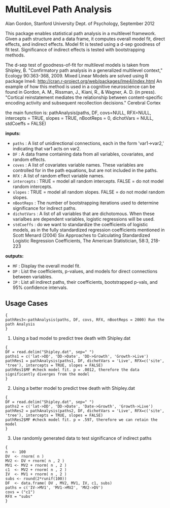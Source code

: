 MultiLevel Path Analysis
========================

Alan Gordon, Stanford University Dept. of Psychology, September 2012

This package enables statistical path analysis in a multilevel framework.  Given a path structure and a data frame, it computes overall model fit, direct effects, and indirect effects.  Model fit is tested using a d-sep goodness of fit test.  Significance of indirect effects is tested with bootstrapping methods.  

The d-sep test of goodness-of-fit for multilevel models is taken from Shipley, B. "Confirmatory path analysis in a generalized multilevel context," Ecology 90:363-368, 2009.
Mixed Linear Models are solved using R package lme4: http://cran.r-project.org/web/packages/lme4/index.html
An example of how this method is used in a cognitive neuroscience can be found in Gordon, A. M., Rissman, J., Kiani, R., & Wagner, A. D. (in press). "Cortical reinstatement mediates the relationship between content-specific encoding activity and subsequent recollection decisions." Cerebral Cortex 

the main function is:
pathAnalysis(paths, DF,  covs=NULL, RFX=NULL, intercepts = TRUE, slopes = TRUE, nBootReps = 0, dichotVars = NULL, stdCoeffs = FALSE)

**inputs:**
* `paths` : A list of unidirectional connections, each in the form 'var1->var2,' indicating that var1 acts on var2.
* `DF` : A data frame containing data from all variables, covariates, and random effects.
* `coves` : A list of covariates variable names.  These variables are controlled for in the path equations, but are not included in the paths.
* `RFX` : A list of random effect variable names.
* `intercepts` : TRUE = model all random intercepts.  FALSE = do not model random intercepts.
* `slopes` : TRUE = model all random slopes.  FALSE = do not model random slopes.
* `nBootReps` : The number of bootstrapping iterations used to determine significance for indirect paths.
* `dichotVars` : A list of all variables that are dichotomous.  When these varialbes are dependent variables, logistic regressions will be used.
* `stdCoeffs` : do we want to standardize the coefficients of logistic models, as in the fully standardized regression coefficients mentioned in Scott Menard (2004) Six Approaches to Calculating 
Standardized Logistic Regression Coefficients, The American Statistician, 58:3, 218-223

**outputs:**
* `MF` : Display the overall model fit.
* `DP` : List the coefficients, p-values, and models for direct connections between variables.
* `IP` : List all indirect paths, their coefficients, bootstrapped p-vals, and 95% confidence intervals.

Usage Cases
-----------

```
{
pathRes3<-pathAnalysis(paths, DF, covs, RFX, nBootReps = 2000) Run the path Analysis
}
```

1) Using a bad model to predict tree death with Shipley.dat 
```
{
DF = read.delim("Shipley.dat", sep=" ")
paths1 = c('lat->DD', 'DD->Date', 'DD->Growth', 'Growth->Live')
pathRes1 = pathAnalysis(paths1, DF, dichotVars = 'Live', RFX=c('site', 'tree'), intercepts = TRUE, slopes = FALSE)
pathRes1$MF #check model fit. p = .0012, therefore the data significantly diverges from the model
}
```

2) Using a better model to predict tree death with Shipley.dat 
```
{
DF = read.delim("Shipley.dat", sep=" ")
paths2 = c('lat->DD', 'DD->Date', 'Date->Growth', 'Growth->Live')
pathRes2 = pathAnalysis(paths2, DF, dichotVars = 'Live', RFX=c('site', 'tree'), intercepts = TRUE, slopes = FALSE)
pathRes2$MF #check model fit. p = .597, therefore we can retain the model
}
```

3) Use randomly generated data to test significance of indirect paths
```
{
n  <- 100
DV  <- rnorm( n )
MV2	<- DV + rnorm( n , 2 )
MV1	<- MV2 + rnorm( n , 2 )
c1  <- MV2 + rnorm( n , 2 )
IV	<- MV1 + rnorm( n , 2 )
subs <- round(2*runif(100))
DF	<- data.frame( DV , MV2, MV1, IV, c1, subs)
paths = c('IV->MV1', 'MV1->MV2', 'MV2->DV')
covs = ("c1")
RFX = "subs"
}
```

